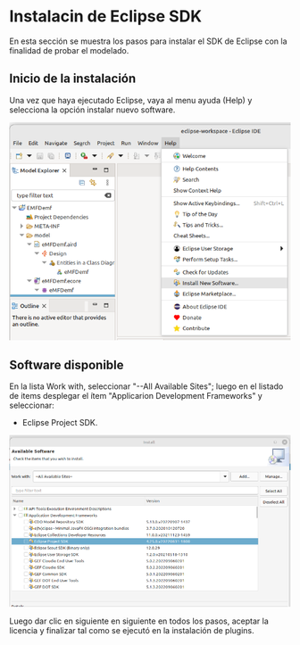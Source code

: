 # Instalacin de Eclipse SDK

En esta sección se muestra los pasos para instalar el SDK de Eclipse con la finalidad de probar el modelado.

## Inicio de la instalación

Una vez que haya ejecutado Eclipse, vaya al menu ayuda (Help) y selecciona la opción instalar nuevo software.

![Paso 1](img/plugins/01.png)

## Software disponible

En la lista Work with, seleccionar "--All Available Sites"; luego en el listado de items desplegar el ítem "Applicarion Development Frameworks" y seleccionar:
- Eclipse Project SDK.

![Paso 2](img/sdk/01.png)

Luego dar clic en siguiente en siguiente en todos los pasos, aceptar la licencia y finalizar tal como se ejecutó en la instalación de plugins.